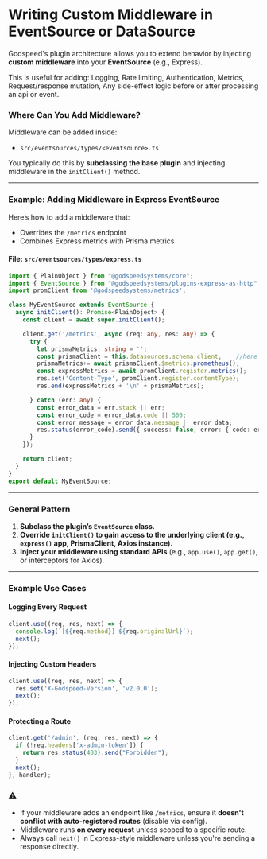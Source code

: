 # Writing Custom Middleware in EventSource or DataSource

Godspeed's plugin architecture allows you to extend behavior by injecting **custom middleware** into your **EventSource** (e.g., Express).

This is useful for adding:  Logging, Rate limiting, Authentication, Metrics, Request/response mutation, Any side-effect logic before or after processing an api or event.


### Where Can You Add Middleware?

Middleware can be added inside:

* `src/eventsources/types/<eventsource>.ts`

You typically do this by **subclassing the base plugin** and injecting middleware in the `initClient()` method.

---

### Example: Adding Middleware in Express EventSource

Here’s how to add a middleware that:

* Overrides the `/metrics` endpoint
* Combines Express metrics with Prisma metrics

#### File: `src/eventsources/types/express.ts`

```ts
import { PlainObject } from "@godspeedsystems/core";
import { EventSource } from "@godspeedsystems/plugins-express-as-http";
import promClient from '@godspeedsystems/metrics';

class MyEventSource extends EventSource {
  async initClient(): Promise<PlainObject> {
    const client = await super.initClient();

    client.get('/metrics', async (req: any, res: any) => {
      try {
        let prismaMetrics: string = '';
        const prismaClient = this.datasources.schema.client;    //here schema is the name of my prisma schema file
        prismaMetrics+= await prismaClient.$metrics.prometheus();
        const expressMetrics = await promClient.register.metrics();
        res.set('Content-Type', promClient.register.contentType);
        res.end(expressMetrics + '\n' + prismaMetrics);

      } catch (err: any) {
        const error_data = err.stack || err;
        const error_code = error_data.code || 500;
        const error_message = error_data.message || error_data;
        res.status(error_code).send({ success: false, error: { code: error_code, message: error_message } });
      }
    });

    return client;
  }
}
export default MyEventSource;

```
---

### General Pattern

1. **Subclass the plugin’s `EventSource` class.**
2. **Override `initClient()` to gain access to the underlying client (e.g., `express()` app, PrismaClient, Axios instance).**
3. **Inject your middleware using standard APIs** (e.g., `app.use()`, `app.get()`, or interceptors for Axios).

---

### Example Use Cases

#### Logging Every Request

```ts
client.use((req, res, next) => {
  console.log(`[${req.method}] ${req.originalUrl}`);
  next();
});
```

#### Injecting Custom Headers

```ts
client.use((req, res, next) => {
  res.set('X-Godspeed-Version', 'v2.0.0');
  next();
});
```

#### Protecting a Route

```ts
client.get('/admin', (req, res, next) => {
  if (!req.headers['x-admin-token']) {
    return res.status(403).send("Forbidden");
  }
  next();
}, handler);
```

### ⚠️

* If your middleware adds an endpoint like `/metrics`, ensure it **doesn't conflict with auto-registered routes** (disable via config).
* Middleware runs **on every request** unless scoped to a specific route.
* Always call `next()` in Express-style middleware unless you're sending a response directly.

